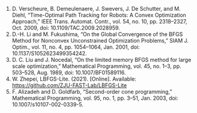1. D. Verscheure, B. Demeulenaere, J. Swevers, J. De Schutter, and M. Diehl, “Time-Optimal Path Tracking for Robots: A Convex Optimization Approach,” IEEE Trans. Automat. Contr., vol. 54, no. 10, pp. 2318–2327, Oct. 2009, doi: 10.1109/TAC.2009.2028959.
2. D.-H. Li and M. Fukushima, “On the Global Convergence of the BFGS Method for Nonconvex Unconstrained Optimization Problems,” SIAM J. Optim., vol. 11, no. 4, pp. 1054–1064, Jan. 2001, doi: 10.1137/S1052623499354242.
3. D. C. Liu and J. Nocedal, “On the limited memory BFGS method for large scale optimization,” Mathematical Programming, vol. 45, no. 1–3, pp. 503–528, Aug. 1989, doi: 10.1007/BF01589116.
4. W. Zhepei, LBFGS-Lite. (2021). [Online]. Available: https://github.com/ZJU-FAST-Lab/LBFGS-Lite
5. F. Alizadeh and D. Goldfarb, “Second-order cone programming,” Mathematical Programming, vol. 95, no. 1, pp. 3–51, Jan. 2003, doi: 10.1007/s10107-002-0339-5.